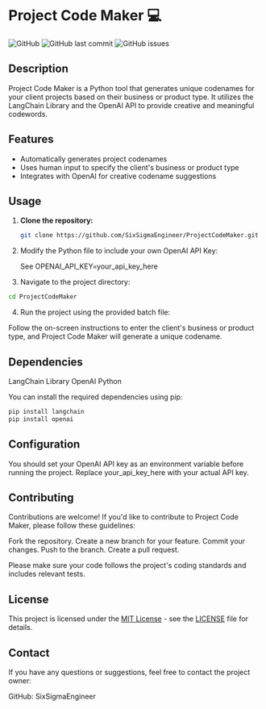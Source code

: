 # Project Code Maker 💻

![GitHub](https://img.shields.io/github/license/SixSigmaEngineer/ProjectCodeMaker)
![GitHub last commit](https://img.shields.io/github/last-commit/SixSigmaEngineer/ProjectCodeMaker)
![GitHub issues](https://img.shields.io/github/issues-raw/SixSigmaEngineer/ProjectCodeMaker)

## Description 

Project Code Maker is a Python tool that generates unique codenames for your client projects based on their business or product type. It utilizes the LangChain Library and the OpenAI API to provide creative and meaningful codewords.

## Features

- Automatically generates project codenames
- Uses human input to specify the client's business or product type
- Integrates with OpenAI for creative codename suggestions

## Usage

1. **Clone the repository:**

   ```bash
   git clone https://github.com/SixSigmaEngineer/ProjectCodeMaker.git
   ```

2. Modify the Python file to include your own OpenAI API Key:

   See OPENAI_API_KEY=your_api_key_here
   
3.  Navigate to the project directory:
   ```bash
   cd ProjectCodeMaker
   ```

4. Run the project using the provided batch file:

Follow the on-screen instructions to enter the client's business or product type, and Project Code Maker will generate a unique codename.

## Dependencies
LangChain Library
OpenAI Python

You can install the required dependencies using pip:
   ```bash
   pip install langchain
   pip install openai
   ```

## Configuration
You should set your OpenAI API key as an environment variable before running the project. Replace your_api_key_here with your actual API key.

## Contributing
Contributions are welcome! If you'd like to contribute to Project Code Maker, please follow these guidelines:

Fork the repository.
Create a new branch for your feature.
Commit your changes.
Push to the branch.
Create a pull request.

Please make sure your code follows the project's coding standards and includes relevant tests.

## License
This project is licensed under the [MIT License](https://opensource.org/licenses/MIT) - see the [LICENSE](LICENSE) file for details.

## Contact
If you have any questions or suggestions, feel free to contact the project owner:

GitHub: SixSigmaEngineer
